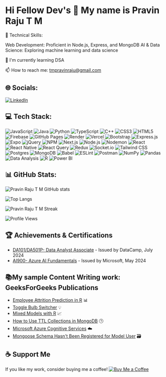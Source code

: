 # Hi Fellow Dev's 👋 My name is Pravin Raju T M

🔧 Technical Skills:

Web Development: Proficient in Node.js, Express, and MongoDB
AI & Data Science: Exploring machine learning and data science

🌱 I'm currently learning DSA

📫 How to reach me: [tmpravinraju@gmail.com](mailto:tmpravinraju@gmail.com)

## 🌐 Socials:
[![LinkedIn](https://img.shields.io/badge/LinkedIn-blue?style=for-the-badge&logo=linkedin)](www.linkedin.com/in/pravin-raju-t-m-164648252)

## 💻 Tech Stack:
![JavaScript](https://img.shields.io/badge/-JavaScript-333333?style=flat&logo=javascript)
![Java](https://img.shields.io/badge/-Java-333333?style=flat&logo=java)
![Python](https://img.shields.io/badge/-Python-333333?style=flat&logo=python)
![TypeScript](https://img.shields.io/badge/-TypeScript-333333?style=flat&logo=typescript)
![C++](https://img.shields.io/badge/-C++-333333?style=flat&logo=cplusplus)
![CSS3](https://img.shields.io/badge/-CSS3-333333?style=flat&logo=css3)
![HTML5](https://img.shields.io/badge/-HTML5-333333?style=flat&logo=html5)
![Firebase](https://img.shields.io/badge/-Firebase-333333?style=flat&logo=firebase)
![GitHub Pages](https://img.shields.io/badge/-GitHub_Pages-333333?style=flat&logo=githubpages)
![Render](https://img.shields.io/badge/-Render-333333?style=flat&logo=render)
![Vercel](https://img.shields.io/badge/-Vercel-333333?style=flat&logo=vercel)
![Bootstrap](https://img.shields.io/badge/-Bootstrap-333333?style=flat&logo=bootstrap)
![Express.js](https://img.shields.io/badge/-Express.js-333333?style=flat&logo=express)
![Expo](https://img.shields.io/badge/-Expo-333333?style=flat&logo=expo)
![jQuery](https://img.shields.io/badge/-jQuery-333333?style=flat&logo=jquery)
![NPM](https://img.shields.io/badge/-NPM-333333?style=flat&logo=npm)
![Next.js](https://img.shields.io/badge/-Next.js-333333?style=flat&logo=nextdotjs)
![Node.js](https://img.shields.io/badge/-Node.js-333333?style=flat&logo=nodedotjs)
![Nodemon](https://img.shields.io/badge/-Nodemon-333333?style=flat&logo=nodemon)
![React](https://img.shields.io/badge/-React-333333?style=flat&logo=react)
![React Native](https://img.shields.io/badge/-React_Native-333333?style=flat&logo=react)
![React Query](https://img.shields.io/badge/-React_Query-333333?style=flat&logo=reactquery)
![Redux](https://img.shields.io/badge/-Redux-333333?style=flat&logo=redux)
![Socket.io](https://img.shields.io/badge/-Socket.io-333333?style=flat&logo=socketdotio)
![Tailwind CSS](https://img.shields.io/badge/-Tailwind_CSS-333333?style=flat&logo=tailwindcss)
![Postgres](https://img.shields.io/badge/-Postgres-333333?style=flat&logo=postgresql)
![MongoDB](https://img.shields.io/badge/-MongoDB-333333?style=flat&logo=mongodb)
![Babel](https://img.shields.io/badge/-Babel-333333?style=flat&logo=babel)
![ESLint](https://img.shields.io/badge/-ESLint-333333?style=flat&logo=eslint)
![Postman](https://img.shields.io/badge/-Postman-333333?style=flat&logo=postman)
![NumPy](https://img.shields.io/badge/-NumPy-333333?style=flat&logo=numpy)
![Pandas](https://img.shields.io/badge/-Pandas-333333?style=flat&logo=pandas)
![Data Analysis](https://img.shields.io/badge/-Data_Analysis-333333?style=flat&logo=data:image/png;base64,iVBORw0KGgoAAAANSUhEUgAAACAAAAAgCAYAAABzenr0AAABH0lEQVRYR+2WSw7DIAxFv9BJbAzAK1BCiYicgEZBFEA3KAD3qg9Ig8IJBfAy7keA5g8mZY7tYfoRZ2Z2uZkxK+Xg6ZWm2IQBo0IA8KkGnQwnYA8CkCHYAhqofTbDlCvkMViD5MgUqJKqi3gD0D2x4Aw4x/ABCKxZx7DVyxg4q5mAeX4Uge9IMmDkqHHzccgo4drBvXarUTQ6mG9LCng5SOEX/p8FW5fpXi/7roFzzeoCH5rwA0YNHXC0C9CfxtGUQ9n7Gv9Adl6zGZwBwT0wAAAABJRU5ErkJggg==)
![R](https://img.shields.io/badge/-R-333333?style=flat&logo=r)
![Power BI](https://img.shields.io/badge/-Power_BI-333333?style=flat&logo=powerbi)


## 📊 GitHub Stats:
![Pravin Raju T M GitHub stats](https://github-readme-stats.vercel.app/api?username=rajukrsna&show_icons=true&theme=dark)

![Top Langs](https://github-readme-stats.vercel.app/api/top-langs/?username=rajukrsna&layout=compact&theme=dark)

![Pravin Raju T M Streak](https://github-readme-streak-stats.herokuapp.com/?user=Rajukrsna&theme=dark)

![Profile Views](https://komarev.com/ghpvc/?username=rajukrsna&color=blue)

## 🏆 Achievements & Certifications
  - [DA101/DA501P- Data Analyst Associate](https://ibb.co/qYmrVQJ) - Issued by DataCamp, July 2024
  - [AI900- Azure AI Fundamentals](https://learn.microsoft.com/api/credentials/share/en-us/PravinRaju-6424/C265160BDF60FD96?sharingId=FEC9EF4C37AD64B6) - Issued by Microsoft, May 2024

## 📚My sample Content Writing work: GeeksForGeeks Publications
- [Employee Attrition Prediction in R](https://www.geeksforgeeks.org/employee-attrition-prediction-in-r/) 📊
- [Toggle Bulb Switcher](https://www.geeksforgeeks.org/toggle-bulb-switcher/) 💡
- [Mixed Models with R](https://www.geeksforgeeks.org/mixed-models-with-r/) 📈
- [How to Use TTL Collections in MongoDB](https://www.geeksforgeeks.org/how-to-use-ttl-collections-in-mongodb/) 🕒
- [Microsoft Azure Cognitive Services](https://www.geeksforgeeks.org/microsoft-azure-cognitive-services/) ☁️
- [Mongoose Schema Hasn't Been Registered for Model User](https://www.geeksforgeeks.org/mongoose-schema-hasnt-been-registered-for-model-user/) 🗃️

## ☕ Support Me
If you like my work, consider buying me a coffee!
[![Buy Me a Coffee](https://img.shields.io/badge/-Buy_Me_a_Coffee-333333?style=flat&logo=buy-me-a-coffee&logoColor=white)](https://www.buymeacoffee.com/your-profile)
